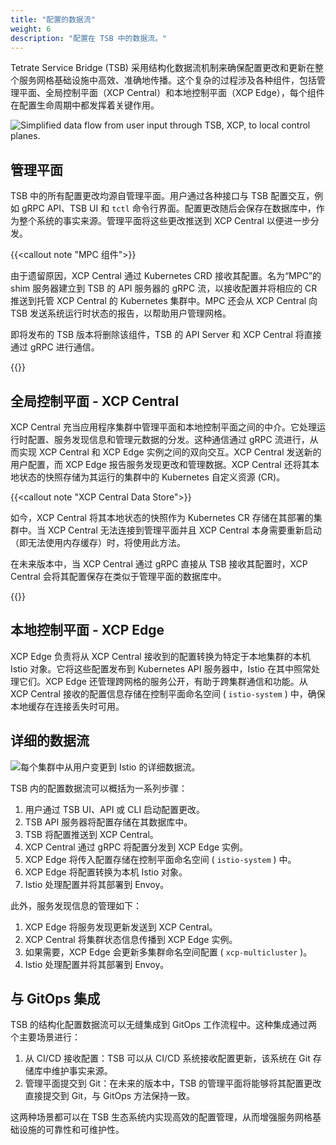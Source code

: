 ```yaml
---
title: "配置的数据流"
weight: 6
description: "配置在 TSB 中的数据流。"
---
```


Tetrate Service Bridge (TSB) 采用结构化数据流机制来确保配置更改和更新在整个服务网格基础设施中高效、准确地传播。这个复杂的过程涉及各种组件，包括管理平面、全局控制平面（XCP Central）和本地控制平面（XCP Edge），每个组件在配置生命周期中都发挥着关键作用。

![Simplified data flow from user input through TSB, XCP, to local control planes.](../../assets/concepts/tsb-data-flow.svg)

## 管理平面

TSB 中的所有配置更改均源自管理平面。用户通过各种接口与 TSB 配置交互，例如 gRPC API、TSB UI 和 `tctl` 命令行界面。配置更改随后会保存在数据库中，作为整个系统的事实来源。管理平面将这些更改推送到 XCP Central 以便进一步分发。

{{<callout note "MPC 组件">}}

由于遗留原因，XCP Central 通过 Kubernetes CRD 接收其配置。名为“MPC”的 shim 服务器建立到 TSB 的 API 服务器的 gRPC 流，以接收配置并将相应的 CR 推送到托管 XCP Central 的 Kubernetes 集群中。MPC 还会从 XCP Central 向 TSB 发送系统运行时状态的报告，以帮助用户管理网格。

即将发布的 TSB 版本将删除该组件，TSB 的 API Server 和 XCP Central 将直接通过 gRPC 进行通信。

{{</callout>}}

## 全局控制平面 - XCP Central

XCP Central 充当应用程序集群中管理平面和本地控制平面之间的中介。它处理运行时配置、服务发现信息和管理元数据的分发。这种通信通过 gRPC 流进行，从而实现 XCP Central 和 XCP Edge 实例之间的双向交互。XCP Central 发送新的用户配置，而 XCP Edge 报告服务发现更改和管理数据。XCP Central 还将其本地状态的快照存储为其运行的集群中的 Kubernetes 自定义资源 (CR)。

{{<callout note "XCP Central Data Store">}}

如今，XCP Central 将其本地状态的快照作为 Kubernetes CR 存储在其部署的集群中。当 XCP Central 无法连接到管理平面并且 XCP Central 本身需要重新启动（即无法使用内存缓存）时，将使用此方法。

在未来版本中，当 XCP Central 通过 gRPC 直接从 TSB 接收其配置时，XCP Central 会将其配置保存在类似于管理平面的数据库中。

{{</callout>}}

## 本地控制平面 - XCP Edge

XCP Edge 负责将从 XCP Central 接收到的配置转换为特定于本地集群的本机 Istio 对象。它将这些配置发布到 Kubernetes API 服务器中，Istio 在其中照常处理它们。XCP Edge 还管理跨网格的服务公开，有助于跨集群通信和功能。从 XCP Central 接收的配置信息存储在控制平面命名空间 ( `istio-system` ) 中，确保本地缓存在连接丢失时可用。

##  详细的数据流

![每个集群中从用户变更到 Istio 的详细数据流。](../../assets/concepts/configuration-dataflow.svg)

TSB 内的配置数据流可以概括为一系列步骤：

1. 用户通过 TSB UI、API 或 CLI 启动配置更改。
2. TSB API 服务器将配置存储在其数据库中。
3. TSB 将配置推送到 XCP Central。
4. XCP Central 通过 gRPC 将配置分发到 XCP Edge 实例。
5. XCP Edge 将传入配置存储在控制平面命名空间 ( `istio-system` ) 中。
6. XCP Edge 将配置转换为本机 Istio 对象。
7. Istio 处理配置并将其部署到 Envoy。

此外，服务发现信息的管理如下：

1. XCP Edge 将服务发现更新发送到 XCP Central。
2. XCP Central 将集群状态信息传播到 XCP Edge 实例。
3. 如果需要，XCP Edge 会更新多集群命名空间配置 ( `xcp-multicluster` )。
4. Istio 处理配置并将其部署到 Envoy。

##  与 GitOps 集成

TSB 的结构化配置数据流可以无缝集成到 GitOps 工作流程中。这种集成通过两个主要场景进行：

1. 从 CI/CD 接收配置：TSB 可以从 CI/CD 系统接收配置更新，该系统在 Git 存储库中维护事实来源。
2. 管理平面提交到 Git：在未来的版本中，TSB 的管理平面将能够将其配置更改直接提交到 Git，与 GitOps 方法保持一致。

这两种场景都可以在 TSB 生态系统内实现高效的配置管理，从而增强服务网格基础设施的可靠性和可维护性。